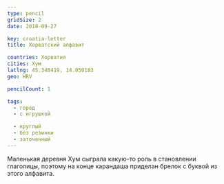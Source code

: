 ```yaml
---
type: pencil
gridSize: 2
date: 2018-09-27

key: croatia-letter
title: Хорватский алфавит

countries: Хорватия
cities: Хум
latlng: 45.348419, 14.050183
geo: HRV

pencilCount: 1

tags:
  - город
  - с игрушкой

  - круглый
  - без резинки
  - заточенный
---
```


Маленькая деревня Хум сыграла какую-то роль в становлении глаголицы, поэтому на конце карандаша приделан брелок с буквой из этого алфавита.

